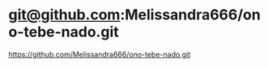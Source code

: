 # git@github.com:Melissandra666/ono-tebe-nado.git
https://github.com/Melissandra666/ono-tebe-nado.git
